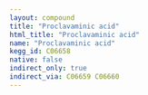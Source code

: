 ```yaml
---
layout: compound
title: "Proclavaminic acid"
html_title: "Proclavaminic acid"
name: "Proclavaminic acid"
kegg_id: C06658
native: false
indirect_only: true
indirect_via: C06659 C06660
---
```

